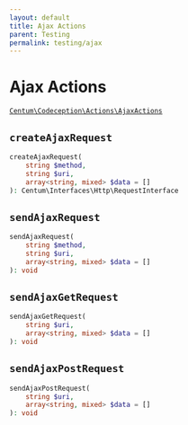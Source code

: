```yaml
---
layout: default
title: Ajax Actions
parent: Testing
permalink: testing/ajax
---
```




# Ajax Actions

[`Centum\Codeception\Actions\AjaxActions`](https://github.com/SidRoberts/centum/blob/development/src/Codeception/Actions/AjaxActions.php)



## `createAjaxRequest`

```php
createAjaxRequest(
    string $method,
    string $uri,
    array<string, mixed> $data = []
): Centum\Interfaces\Http\RequestInterface
```



## `sendAjaxRequest`

```php
sendAjaxRequest(
    string $method,
    string $uri,
    array<string, mixed> $data = []
): void
```



## `sendAjaxGetRequest`

```php
sendAjaxGetRequest(
    string $uri,
    array<string, mixed> $data = []
): void
```



## `sendAjaxPostRequest`

```php
sendAjaxPostRequest(
    string $uri,
    array<string, mixed> $data = []
): void
```
